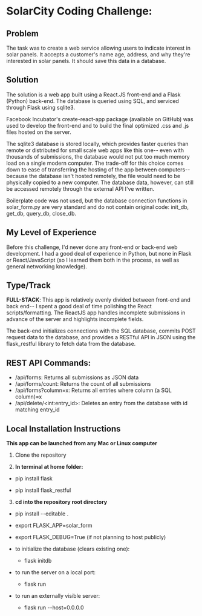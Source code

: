 SolarCity Coding Challenge:
============================

Problem
-------
The task was to create a web service allowing users to indicate interest in
solar panels. It accepts a customer's name age, address, and why they're
interested in solar panels. It should save this data in a database.

Solution
--------
The solution is a web app built using a React.JS front-end and a Flask (Python)
back-end. The database is queried using SQL, and serviced through Flask using
sqlite3.

Facebook Incubator's create-react-app package (available on GitHub) was used to
develop the front-end and to build the final optimized .css and .js files
hosted on the server.

The sqlite3 database is stored locally, which provides faster queries than
remote or distributed for small scale web apps like this one-- even with
thousands of submissions, the database would not put too much memory load on a
single modern computer. The trade-off for this choice comes down to ease of
transferring the hosting of the app between computers-- because the database
isn't hosted remotely, the file would need to be physically copied to a new
computer. The database data, however, can still be accessed remotely through the
external API I've written.

Boilerplate code was not used, but the database connection functions in
solar_form.py are very standard and do not contain original code: init_db,
get_db, query_db, close_db.

My Level of Experience
----------------------
Before this challenge, I'd never done any front-end or back-end web development.
I had a good deal of experience in Python, but none in Flask or React/JavaScript
(so I learned them both in the process, as well as general networking
knowledge).

Type/Track
----------
**FULL-STACK**:
This app is relatively evenly divided between front-end and back end-- I spent
a good deal of time polishing the React scripts/formatting. The ReactJS
app handles incomplete submissions in advance of the server and highlights
incomplete fields.

The back-end initializes connections with the SQL database, commits POST request
data to the database, and provides a RESTful API in JSON using the flask_restful
library to fetch data from the database.

REST API Commands:
-------------
* /api/forms: Returns all submissions as JSON data
* /api/forms/count: Returns the count of all submissions
* /api/forms?column=x: Returns all entries where column (a SQL column)=x
* /api/delete/\<int:entry_id\>: Deletes an entry from the database with id matching entry_id

Local Installation Instructions
-------------------------------

**This app can be launched from any Mac or Linux computer**

1. Clone the repository

2. **In terminal at home folder:**

  * pip install flask

  * pip install flask_restful

3. **cd into the repository root directory**

  * pip install --editable .

  * export FLASK_APP=solar_form
  * export FLASK_DEBUG=True (if not planning to host publicly)

  * to initialize the database (clears existing one):
    * flask initdb

  * to run the server on a local port:
    * flask run
  * to run an externally visible server:
    * flask run --host=0.0.0.0
